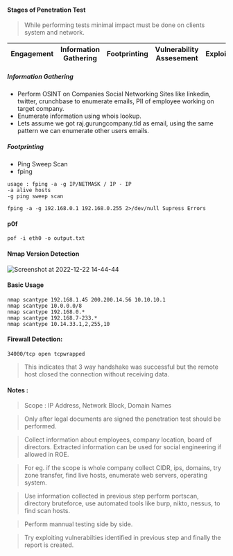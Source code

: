 #### Stages of Penetration Test

>While performing tests minimal impact must be done on clients system and network.

Engagement | Information Gathering | Footprinting | Vulnerability Assesement | Exploitation | Reporting
| --- | --- | --- | --- | --- | ---|

##### Information Gathering
* Perform OSINT on Companies Social Networking Sites like linkedin, twitter, crunchbase to enumerate emails, PII of employee working on target company.
* Enumerate information using whois lookup.
* Lets assume we got raj.gurungcompany.tld as email, using the same pattern we can enumerate other users emails.

##### Footprinting
- Ping Sweep Scan
- fping 
```
usage : fping -a -g IP/NETMASK / IP - IP
-a alive hosts
-g ping sweep scan

fping -a -g 192.168.0.1 192.168.0.255 2>/dev/null Supress Errors
```

#### p0f 
```
pof -i eth0 -o output.txt
```
#### Nmap Version Detection

![Screenshot at 2022-12-22 14-44-44](https://user-images.githubusercontent.com/85208639/209098921-2af29781-47ea-49b8-9856-e03d8e035824.png)

#### Basic Usage 
```
nmap scantype 192.168.1.45 200.200.14.56 10.10.10.1
nmap scantype 10.0.0.0/8
nmap scantype 192.168.0.*
nmap scantype 192.168.7-233.*
nmap scantype 10.14.33.1,2,255,10
```

#### Firewall Detection:

```
34000/tcp open tcpwrapped
```
> This indicates that 3 way handshake was successful but the remote host closed the connection without receiving data.


#### Notes :
> Scope : IP Address, Network Block, Domain Names 

> Only after legal documents are signed the penetration test should be performed.


> Collect information about employees, company location, board of directors. Extracted information can be used for social engineering if allowed in ROE.


> For eg. if the scope is whole company collect CIDR, ips, domains, try zone transfer, find live hosts, enumerate web servers, operating system.


> Use information collected in previous step perform portscan, directory bruteforce, use automated tools like burp, nikto, nessus, to find scan hosts.


> Perform mannual testing side by side.


>Try exploiting vulnerabilties identified in previous step and finally the report is created.
